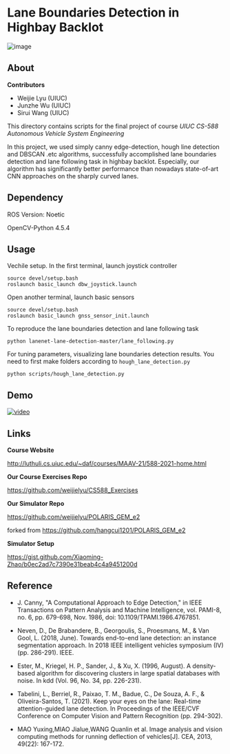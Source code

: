 # Lane Boundaries Detection in Highbay Backlot

![image](https://github.com/weijielyu/CS588_Final_Project/blob/main/img/detection.png)

## About

**Contributors**

* Weijie Lyu (UIUC)
* Junzhe Wu (UIUC)
* Sirui Wang (UIUC)

This directory contains scripts for the final project of course *UIUC CS-588 Autonomous Vehicle System Engineering*

In this project, we used simply canny edge-detection, hough line detection and DBSCAN .etc algorithms, successfully accomplished lane boundaries detection and lane following task in highbay backlot. Especially, our algorithm has significantly better performance than nowadays state-of-art CNN approaches on the sharply curved lanes.

## Dependency

ROS Version: Noetic

OpenCV-Python 4.5.4

## Usage

Vechile setup. In the first terminal, launch joystick controller
```
source devel/setup.bash
roslaunch basic_launch dbw_joystick.launch
```
Open another terminal, launch basic sensors
```
source devel/setup.bash
roslaunch basic_launch gnss_sensor_init.launch
```
To reproduce the lane boundaries detection and lane following task
```
python lanenet-lane-detection-master/lane_following.py
```
For tuning parameters, visualizing lane boundaries detection results. You need to first make folders according to `hough_lane_detection.py`
```
python scripts/hough_lane_detection.py
```

## Demo

[![video](https://img.youtube.com/vi/BWISdRYjxJE/0.jpg)](https://www.youtube.com/watch?v=BWISdRYjxJE)


## Links
**Course Website**

http://luthuli.cs.uiuc.edu/~daf/courses/MAAV-21/588-2021-home.html

**Our Course Exercises Repo**

https://github.com/weijielyu/CS588_Exercises

**Our Simulator Repo**

https://github.com/weijielyu/POLARIS_GEM_e2

forked from https://github.com/hangcui1201/POLARIS_GEM_e2

**Simulator Setup**

https://gist.github.com/Xiaoming-Zhao/b0ec2ad7c7390e31beab4c4a9451200d

## Reference

* J. Canny, "A Computational Approach to Edge Detection," in IEEE Transactions on Pattern Analysis and Machine Intelligence, vol. PAMI-8, no. 6, pp. 679-698, Nov. 1986, doi: 10.1109/TPAMI.1986.4767851.

* Neven, D., De Brabandere, B., Georgoulis, S., Proesmans, M., & Van Gool, L. (2018, June). Towards end-to-end lane detection: an instance segmentation approach. In 2018 IEEE intelligent vehicles symposium (IV) (pp. 286-291). IEEE.

* Ester, M., Kriegel, H. P., Sander, J., & Xu, X. (1996, August). A density-based algorithm for discovering clusters in large spatial databases with noise. In kdd (Vol. 96, No. 34, pp. 226-231).

* Tabelini, L., Berriel, R., Paixao, T. M., Badue, C., De Souza, A. F., & Oliveira-Santos, T. (2021). Keep your eyes on the lane: Real-time attention-guided lane detection. In Proceedings of the IEEE/CVF Conference on Computer Vision and Pattern Recognition (pp. 294-302).

* MAO Yuxing,MIAO Jialue,WANG Quanlin et al. Image analysis and vision computing methods for running deflection of vehicles[J]. CEA, 2013, 49(22): 167-172.

